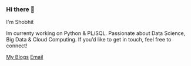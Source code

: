 ### Hi there 👋

I'm Shobhit

Im currenty working on Python & PL/SQL. Passionate about Data Science, Big Data & Cloud Computing. 
If you’d like to get in touch, feel free to connect!

[My Blogs](https://bigdataenthusiast.wordpress.com/)
[Email](toemail:shobhitsingh2007@gmail.com)
<!--
**shobhit-singh/shobhit-singh** is a ✨ _special_ ✨ repository because its `README.md` (this file) appears on your GitHub profile.

Here are some ideas to get you started:

- 🔭 I’m currently working on ...
- 🌱 I’m currently learning ...
- 👯 I’m looking to collaborate on ...
- 🤔 I’m looking for help with ...
- 💬 Ask me about ...
- 📫 How to reach me: ...
- 😄 Pronouns: ...
- ⚡ Fun fact: ...
-->
